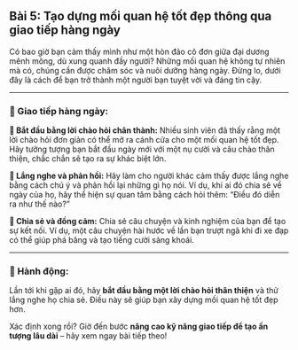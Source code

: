 ## Bài 5: Tạo dựng mối quan hệ tốt đẹp thông qua giao tiếp hàng ngày

Có bao giờ bạn cảm thấy mình như một hòn đảo cô đơn giữa đại dương mênh mông, dù xung quanh đầy người? Những mối quan hệ không tự nhiên mà có, chúng cần được chăm sóc và nuôi dưỡng hàng ngày. Đừng lo, dưới đây là cách để bạn trở thành một người bạn tuyệt vời và đáng tin cậy.

---

### 📌 Giao tiếp hàng ngày:

**🔹 Bắt đầu bằng lời chào hỏi chân thành:**
Nhiều sinh viên đã thấy rằng một lời chào hỏi đơn giản có thể mở ra cánh cửa cho một mối quan hệ tốt đẹp. Hãy tưởng tượng bạn bắt đầu ngày mới với một nụ cười và câu chào thân thiện, chắc chắn sẽ tạo ra sự khác biệt lớn.

**🔹 Lắng nghe và phản hồi:**
Hãy làm cho người khác cảm thấy được lắng nghe bằng cách chú ý và phản hồi lại những gì họ nói. Ví dụ, khi ai đó chia sẻ về ngày của họ, hãy thể hiện sự quan tâm bằng cách hỏi thêm: “Điều đó diễn ra như thế nào?”

**🔹 Chia sẻ và đồng cảm:**
Chia sẻ câu chuyện và kinh nghiệm của bạn để tạo sự kết nối. Ví dụ, một câu chuyện hài hước về lần bạn trượt ngã khi đi xe đạp có thể giúp phá băng và tạo tiếng cười sảng khoái.

---

### 🚀 Hành động:

Lần tới khi gặp ai đó, hãy **bắt đầu bằng một lời chào hỏi thân thiện** và thử lắng nghe họ chia sẻ. Điều này sẽ giúp bạn xây dựng mối quan hệ tốt đẹp hơn.

Xác định xong rồi? Giờ đến bước **nâng cao kỹ năng giao tiếp để tạo ấn tượng lâu dài** – hãy xem ngay bài tiếp theo!